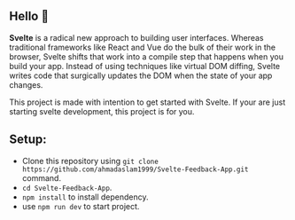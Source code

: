 ## Hello :wave:
**Svelte** is a radical new approach to building user interfaces. Whereas traditional frameworks like React and Vue do the bulk of their work in the browser, Svelte shifts that work into a compile step that happens when you build your app. Instead of using techniques like virtual DOM diffing, Svelte writes code that surgically updates the DOM when the state of your app changes.

This project is made with intention to get started with Svelte. If your are just starting svelte development, this project is for you.

## Setup:
- Clone this repository using `git clone https://github.com/ahmadaslam1999/Svelte-Feedback-App.git` command.
- `cd Svelte-Feedback-App`.
- `npm install` to install dependency.
- use `npm run dev` to start project.
